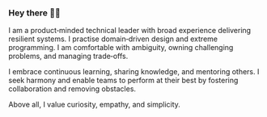 ### Hey there 👋🏼

I am a product‑minded technical leader with broad experience delivering resilient systems. I practise domain‑driven design and extreme programming. I am comfortable with ambiguity, owning challenging problems, and managing trade‑offs.

I embrace continuous learning, sharing knowledge, and mentoring others. I seek harmony and enable teams to perform at their best by fostering collaboration and removing obstacles.

Above all, I value curiosity, empathy, and simplicity.
